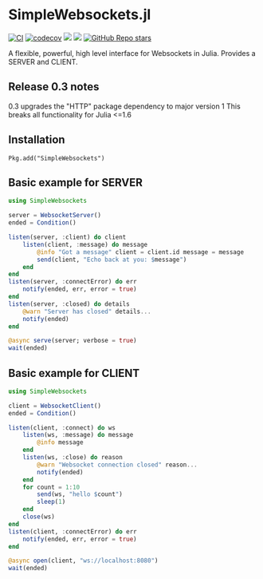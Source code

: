 # SimpleWebsockets.jl
[![CI](https://github.com/citkane/SimpleWebsockets.jl/actions/workflows/CI.yml/badge.svg?branch=master)](https://github.com/citkane/SimpleWebsockets.jl/actions/workflows/CI.yml)
[![codecov](https://codecov.io/gh/citkane/SimpleWebsockets.jl/branch/master/graph/badge.svg?token=6TDC0TA25F)](https://codecov.io/gh/citkane/SimpleWebsockets.jl)
[![](https://img.shields.io/badge/docs-stable-blue.svg)](https://citkane.github.io/SimpleWebsockets.jl/stable)
[![](https://img.shields.io/badge/docs-dev-blue.svg)](https://citkane.github.io/SimpleWebsockets.jl/dev)
[![GitHub Repo stars](https://img.shields.io/github/stars/citkane/SimpleWebsockets.jl?style=social)](https://github.com/citkane/SimpleWebsockets.jl)

A flexible, powerful, high level interface for Websockets in Julia. Provides a SERVER and CLIENT.

## Release 0.3 notes
0.3 upgrades the "HTTP" package dependency to major version 1
This breaks all functionality for Julia <=1.6

## Installation
`Pkg.add("SimpleWebsockets")`

## Basic example for SERVER
```julia
using SimpleWebsockets

server = WebsocketServer()
ended = Condition() 

listen(server, :client) do client
    listen(client, :message) do message
        @info "Got a message" client = client.id message = message
        send(client, "Echo back at you: $message")
    end
end
listen(server, :connectError) do err
    notify(ended, err, error = true)
end
listen(server, :closed) do details
    @warn "Server has closed" details...
    notify(ended)
end

@async serve(server; verbose = true)
wait(ended)
```
## Basic example for CLIENT
```julia
using SimpleWebsockets

client = WebsocketClient()
ended = Condition()

listen(client, :connect) do ws
    listen(ws, :message) do message
        @info message
    end
    listen(ws, :close) do reason
        @warn "Websocket connection closed" reason...
        notify(ended)
    end
    for count = 1:10
        send(ws, "hello $count")
        sleep(1)
    end
    close(ws)
end
listen(client, :connectError) do err
    notify(ended, err, error = true)
end

@async open(client, "ws://localhost:8080")
wait(ended)
```

